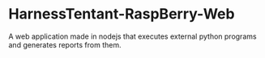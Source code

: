 # HarnessTentant-RaspBerry-Web
A web application made in nodejs that executes external python programs and generates reports from them.

